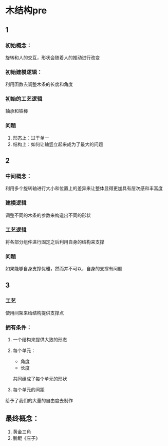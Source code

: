 # 木结构pre

## 1

### 初始概念：

旋转和人的交互，形状会随着人的推动进行改变

### 初始建模逻辑：

利用函数去调整木条的长度和角度

### 初始的工艺逻辑

轴承和铁棒

### 问题

1. 形态上：过于单一
2. 结构上：如何让轴竖立起来成为了最大的问题



## 2

### 中间概念：

利用多个旋转轴进行大小和位置上的差异来让整体显得更加具有层次感和丰富度

### 建模逻辑

调整不同的木条的参数来构造出不同的形状

### 工艺逻辑

将各部分组件进行固定之后利用自身的结构来支撑



### 问题

如果能够自身支撑优雅，然而并不可以，自身的支撑有问题

## 3

### 工艺

使用间架来给结构提供支撑点

### 拥有条件：

1. 一个结构来提供大致的形态

2. 每个单元：

   * 角度
   * 长度

   共同组成了每个单元的形状

3. 每个单元的间距

给予了我们的大量的自由度去制作



## 最终概念：

1. 黄金三角
2. 鹏鲲《庄子》







